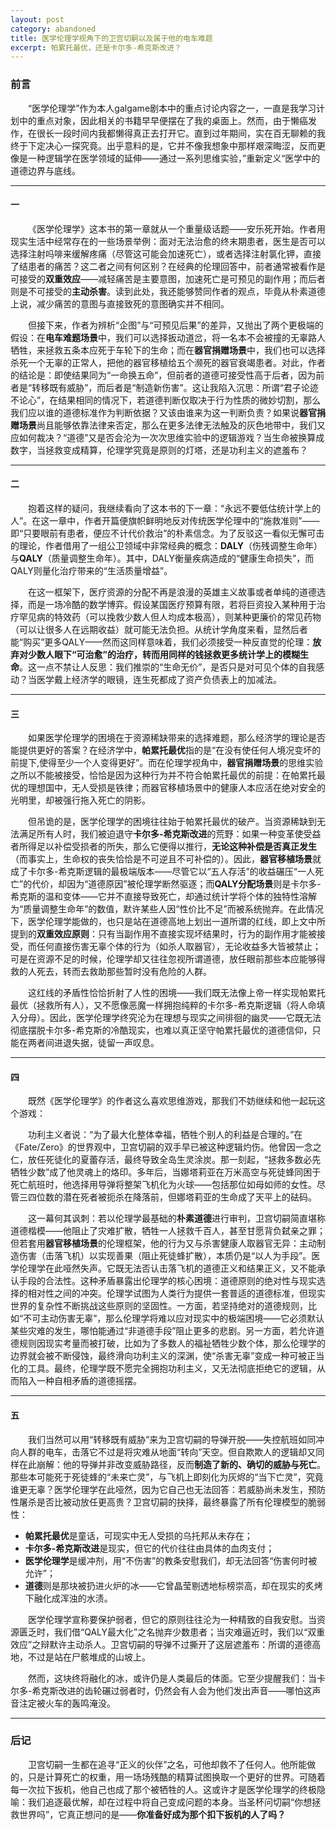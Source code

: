 ```yaml
---
layout: post
category: abandoned
title: 医学伦理学视角下的卫宫切嗣以及属于他的电车难题
excerpt: 帕累托最优，还是卡尔多-希克斯改进？
---
```


### 前言

&emsp;&emsp;“医学伦理学”作为本人galgame剧本中的重点讨论内容之一，一直是我学习计划中的重点对象，因此相关的书籍早早便摆在了我的桌面上。然而，由于懒癌发作，在很长一段时间内我都懒得真正去打开它。直到过年期间，实在百无聊赖的我终于下定决心一探究竟。出乎意料的是，它并不像我想象中那样艰深晦涩，反而更像是一种逻辑学在医学领域的延伸——通过一系列思维实验，”重新定义“医学中的道德边界与底线。

---

#### 一

&emsp;&emsp;《医学伦理学》这本书的第一章就从一个重量级话题——安乐死开始。作者用现实生活中经常存在的一些场景举例：面对无法治愈的终末期患者，医生是否可以选择注射吗啡来缓解疼痛（尽管这可能会加速死亡），或者选择注射氯化钾，直接了结患者的痛苦？这二者之间有何区别？在经典的伦理回答中，前者通常被看作是可接受的**双重效应**——减轻痛苦是主要意图，加速死亡是可预见的副作用；而后者则是不可接受的**主动杀害**。读到此处，我还能够赞同作者的观点，毕竟从朴素道德上说，减少痛苦的意图与直接致死的意图确实并不相同。

&emsp;&emsp;但接下来，作者为辨析“企图”与“可预见后果”的差异，又抛出了两个更极端的假设：在**电车难题场景**中，我们可以选择扳动道岔，将一名本不会被撞的无辜路人牺牲，来拯救五条本应死于车轮下的生命；而在**器官捐赠场景**中，我们也可以选择杀死一个无辜的正常人，把他的器官移植给五个濒死的器官衰竭患者。对此，作者的结论是：即使结果同为“一命换五命”，但前者的道德可接受性高于后者，因为前者是“转移既有威胁”，而后者是“制造新伤害”。这让我陷入沉思：所谓“君子论迹不论心”，在结果相同的情况下，若道德判断仅取决于行为性质的微妙切割，那么我们应以谁的道德标准作为判断依据？又该由谁来为这一判断负责？如果说**器官捐赠场景**尚且能够依靠法律来否定，那么在更多法律无法触及的灰色地带中，我们又应如何裁决？“道德”又是否会沦为一次次思维实验中的逻辑游戏？当生命被换算成数字，当拯救变成精算，伦理学究竟是原则的灯塔，还是功利主义的遮羞布？

---

#### 二

&emsp;&emsp;抱着这样的疑问，我继续看向了这本书的下一章：“永远不要低估统计学上的人”。在这一章中，作者开篇便旗帜鲜明地反对传统医学伦理中的“施救准则”——即“只要眼前有患者，便应不计代价救治”的朴素信念。为了反驳这一看似无懈可击的理论，作者借用了一组公卫领域中非常经典的概念：**DALY**（伤残调整生命年）与**QALY**（质量调整生命年）。其中，DALY衡量疾病造成的“健康生命损失”，而QALY则量化治疗带来的“生活质量增益”。

&emsp;&emsp;在这一框架下，医疗资源的分配不再是浪漫的英雄主义故事或者单纯的道德选择，而是一场冷酷的数学博弈。假设某国医疗预算有限，若将巨资投入某种用于治疗罕见病的特效药（可以挽救少数人但人均成本极高），则某种更廉价的常见药物（可以让很多人在远期收益）就可能无法负担。从统计学角度来看，显然后者能“购买”更多QALY——然而这同样意味着，我们必须接受一种反直觉的伦理：**放弃对少数人眼下“可治愈”的治疗，转而用同样的钱拯救更多统计学上的模糊生命**。这一点不禁让人反思：我们推崇的“生命无价”，是否只是对可见个体的自我感动？当医学戴上经济学的眼镜，连生死都成了资产负债表上的加减法。

---

#### 三

&emsp;&emsp;如果医学伦理学的困境在于资源稀缺带来的选择难题，那么经济学的理论是否能提供更好的答案？在经济学中，**帕累托最优**指的是“在没有使任何人境况变坏的前提下,使得至少一个人变得更好”。而在伦理学视角中，**器官捐赠场景**的思维实验之所以不能被接受，恰恰是因为这种行为并不符合帕累托最优的前提：在帕累托最优的理想国中，无人受损是铁律；而器官移植场景中的健康人本应活在绝对安全的光明里，却被强行拖入死亡的阴影。

&emsp;&emsp;但吊诡的是，医学伦理学的困境往往始于帕累托最优的破产。当资源稀缺到无法满足所有人时，我们被迫退守**卡尔多-希克斯改进**的荒野：如果一种变革使受益者所得足以补偿受损者的所失，那么它便得以推行，**无论这种补偿是否真正发生**（而事实上，生命权的丧失恰恰是不可逆且不可补偿的）。因此，**器官移植场景**就成了卡尔多-希克斯逻辑的最极端版本——尽管它以“五人存活”的收益碾压“一人死亡”的代价，却因为“道德原因”被伦理学断然驱逐；而**QALY分配场景**则是卡尔多-希克斯的温和变体——它并不直接导致死亡，却通过统计学将个体的独特性溶解为“质量调整生命年”的数值，默许某些人因“性价比不足”而被系统抛弃。在此情况下，医学伦理学能做的，也只是站在道德高地上划出一道所谓的红线，即上文中所提到的**双重效应原则**：只有当副作用不直接实现坏结果时，行为的副作用才能被接受，而任何直接伤害无辜个体的行为（如杀人取器官），无论收益多大皆被禁止；可是在资源不足的时候，伦理学却又往往忽视所谓道德，放任眼前那些本应能够得救的人死去，转而去救助那些暂时没有危险的人群。

&emsp;&emsp;这红线的矛盾性恰恰折射了人性的困境——我们既无法像上帝一样实现帕累托最优（拯救所有人），又不愿像恶魔一样拥抱纯粹的卡尔多-希克斯逻辑（将人命填入分母）。因此，医学伦理学终究沦为在理想与现实之间徘徊的幽灵——它既无法彻底摆脱卡尔多-希克斯的冷酷现实，也难以真正坚守帕累托最优的道德信仰，只能在两者间进退失据，徒留一声叹息。

---

#### 四

&emsp;&emsp;既然《医学伦理学》的作者这么喜欢思维游戏，那我们不妨继续和他一起玩这个游戏：

&emsp;&emsp;功利主义者说：“为了最大化整体幸福，牺牲个别人的利益是合理的。”在《Fate/Zero》的世界观中，卫宫切嗣的双手早已被这种逻辑灼伤。他曾因一念之仁，放任死徒化的夏蕾存活，最终导致全岛生灵涂炭。那一刻起，“拯救多数必先牺牲少数”成了他灵魂上的烙印。多年后，当娜塔莉亚在万米高空与死徒蜂同困于死亡航班时，他选择用导弹将整架飞机化为火球——包括那位如母如师的女性。尽管三四位数的潜在死者被扼杀在降落前，但娜塔莉亚的生命成了天平上的砝码。

&emsp;&emsp;这一幕何其讽刺：若以伦理学最基础的**朴素道德**进行审判，卫宫切嗣简直堪称道德楷模——他阻止了灾难扩散，牺牲一人拯救千百人，甚至甘愿背负弑亲之罪；但若套用**器官移植场景**的伦理框架，他的行为又与杀害健康人取器官无异：主动制造伤害（击落飞机）以实现善果（阻止死徒蜂扩散），本质仍是“以人为手段”。医学伦理学在此哑然失声。它既无法否认击落飞机的道德正义和结果正义，又不能承认手段的合法性。这种矛盾暴露出伦理学的核心困境：道德原则的绝对性与现实选择的相对性之间的冲突。伦理学试图为人类行为提供一套普适的道德标准，但现实世界的复杂性不断挑战这些原则的坚固性。一方面，若坚持绝对的道德规则，比如“不可主动伤害无辜”，那么伦理学将难以应对现实中的极端困境——它必须默认某些灾难的发生，哪怕能通过“非道德手段”阻止更多的悲剧。另一方面，若允许道德规则因现实考量而被打破，比如为了多数人的福祉牺牲少数个体，那么伦理学的边界就会被不断侵蚀，最终滑向功利主义的深渊，使“杀害无辜”变成一种可被正当化的工具。最终，伦理学既不愿完全拥抱功利主义，又无法彻底拒绝它的逻辑，从而陷入一种自相矛盾的道德摇摆。

---

#### 五

&emsp;&emsp;我们当然可以用“转移既有威胁”来为卫宫切嗣的导弹开脱——失控航班如同冲向人群的电车，击落它不过是将灾难从地面“转向”天空。但自欺欺人的逻辑却又同样在此崩解：他的导弹并非改变威胁路径，反而**制造了新的、确切的威胁与死亡**。那些本可能死于死徒蜂的“未来亡灵”，与飞机上即刻化为灰烬的“当下亡灵”，究竟谁更无辜？医学伦理学在此哑然，因为它自己也无法回答：若威胁尚未发生，预防性屠杀是否比被动放任更高贵？卫宫切嗣的抉择，最终暴露了所有伦理模型的脆弱性：
- **帕累托最优**是童话，可现实中无人受损的乌托邦从未存在；
- **卡尔多-希克斯改进**是现实，但它的代价往往由具体的血肉支付；
- **医学伦理学**是缓冲剂，用“不伤害”的教条安慰我们，却无法回答“伤害何时被允许”；
- **道德**则是那块被扔进火炉的冰——它曾晶莹剔透地标榜崇高，却在现实的炙烤下融化成浑浊的水渍。

&emsp;&emsp;医学伦理学宣称要保护弱者，但它的原则往往沦为一种精致的自我安慰。当资源匮乏时，我们借“QALY最大化”之名抛弃少数患者；当灾难逼近时，我们以“双重效应”之辩默许主动杀人。卫宫切嗣的导弹不过撕开了这层遮羞布：所谓的道德高地，不过是站在尸骸堆成的山坡上。

&emsp;&emsp;然而，这块终将融化的冰，或许仍是人类最后的体面。它至少提醒我们：当卡尔多-希克斯改进的齿轮碾过弱者时，仍然会有人会为他们发出声音——哪怕这声音注定被火车的轰鸣淹没。

---

### 后记
&emsp;&emsp;卫宫切嗣一生都在追寻“正义的伙伴”之名，可他却救不了任何人。他所能做的，只是计算死亡的权重，用一场场残酷的精算试图换取一个更好的世界。可随着每一次拉下扳机，他自己也成了那个被牺牲的人。这或许才是医学伦理学的终极隐喻：我们追逐最优解，却在过程中将自己变成问题的本身。当圣杯问切嗣“你想拯救世界吗”，它真正想问的是——**你准备好成为那个扣下扳机的人了吗？**
